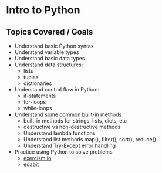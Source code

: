 # Intro to Python

## Topics Covered / Goals
- Understand basic Python syntax
- Understand variable types
- Understand basic data types
- Understand data structures:
  - lists
  - tuples
  - dictionaries
- Understand control flow in Python:
  - if-statements
  - for-loops
  - while-loops
- Understand some common built-in methods
    - built-in methods for strings, lists, dicts, etc
    - destructive vs non-destructive methods
    - Understand lambda functions
    - Understand list methods map(), filter(), sort(), reduce()
    - Understand Try-Except error handling
- Practice using Python to solve problems
  - [exercism.io](https://exercism.org/tracks/python)
  - [edabit](https://edabit.com/challenges/python3)